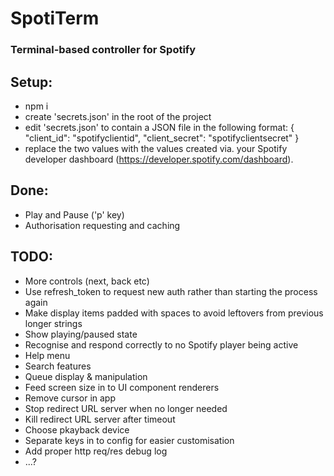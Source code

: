 # SpotiTerm
### Terminal-based controller for Spotify

## Setup:
- npm i
- create 'secrets.json' in the root of the project
- edit 'secrets.json' to contain a JSON file in the following format:
      {
        "client_id": "spotifyclientid",
        "client_secret": "spotifyclientsecret"
      }
- replace the two values with the values created via. your Spotify developer dashboard (https://developer.spotify.com/dashboard).

## Done:
- Play and Pause ('p' key)
- Authorisation requesting and caching

## TODO:
- More controls (next, back etc)
- Use refresh_token to request new auth rather than starting the process again
- Make display items padded with spaces to avoid leftovers from previous longer strings
- Show playing/paused state
- Recognise and respond correctly to no Spotify player being active
- Help menu
- Search features
- Queue display & manipulation
- Feed screen size in to UI component renderers
- Remove cursor in app
- Stop redirect URL server when no longer needed
- Kill redirect URL server after timeout
- Choose pkayback device
- Separate keys in to config for easier customisation
- Add proper http req/res debug log
- ...?
